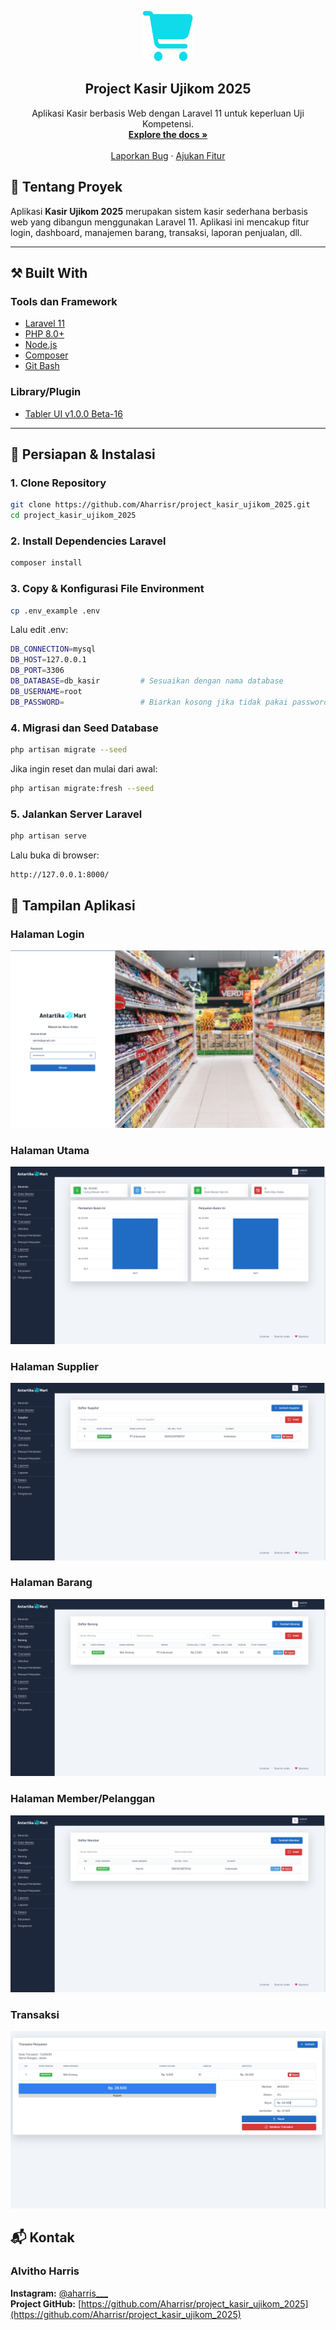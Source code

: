 <!-- PROJECT LOGO -->
<p align="center">
  <a href="https://github.com/Aharrisr/project_kasir_ujikom_2025">
    <img src="public/github-assets/logo.png" alt="Logo" width="80" height="80">
  </a>
</p>

<h2 align="center">Project Kasir Ujikom 2025</h2>

<p align="center">
  Aplikasi Kasir berbasis Web dengan Laravel 11 untuk keperluan Uji Kompetensi.
  <br />
  <a href="https://github.com/Aharrisr/project_kasir_ujikom_2025"><strong>Explore the docs »</strong></a>
  <br />
  <br />
  <a href="https://github.com/Aharrisr/project_kasir_ujikom_2025/issues">Laporkan Bug</a>
  ·
  <a href="https://github.com/Aharrisr/project_kasir_ujikom_2025/issues">Ajukan Fitur</a>
</p>

## 📝 Tentang Proyek

Aplikasi **Kasir Ujikom 2025** merupakan sistem kasir sederhana berbasis web yang dibangun menggunakan Laravel 11. Aplikasi ini mencakup fitur login, dashboard, manajemen barang, transaksi, laporan penjualan, dll.

---

## ⚒️ Built With

### Tools dan Framework

-   [Laravel 11](https://laravel.com)
-   [PHP 8.0+](https://php.net)
-   [Node.js](https://nodejs.org/)
-   [Composer](https://getcomposer.org/)
-   [Git Bash](https://git-scm.com/)

### Library/Plugin

-   [Tabler UI v1.0.0 Beta-16](https://github.com/tabler/tabler)

---

## 🚀 Persiapan & Instalasi

### 1. Clone Repository

```bash
git clone https://github.com/Aharrisr/project_kasir_ujikom_2025.git
cd project_kasir_ujikom_2025
```

### 2. Install Dependencies Laravel

```bash
composer install
```

### 3. Copy & Konfigurasi File Environment

```bash
cp .env_example .env
```

Lalu edit .env:

```bash
DB_CONNECTION=mysql
DB_HOST=127.0.0.1
DB_PORT=3306
DB_DATABASE=db_kasir         # Sesuaikan dengan nama database
DB_USERNAME=root
DB_PASSWORD=                 # Biarkan kosong jika tidak pakai password
```

### 4. Migrasi dan Seed Database

```bash
php artisan migrate --seed
```

Jika ingin reset dan mulai dari awal:

```bash
php artisan migrate:fresh --seed
```

### 5. Jalankan Server Laravel

```bash
php artisan serve
```

Lalu buka di browser:

```bash
http://127.0.0.1:8000/
```

## 📸 Tampilan Aplikasi

### Halaman Login

[![Product Name Screen Shot](public/github-assets/login.png)](https://github.com/Aharrisr/project_kasir_ujikom_2025.git)

### Halaman Utama

[![Product Name Screen Shot](public/github-assets/dashboard.png)](https://github.com/Aharrisr/project_kasir_ujikom_2025.git)

### Halaman Supplier

[![Product Name Screen Shot](public/github-assets/supplier.png)](https://github.com/Aharrisr/project_kasir_ujikom_2025.git)

### Halaman Barang

[![Product Name Screen Shot](public/github-assets/produk.png)](https://github.com/Aharrisr/project_kasir_ujikom_2025.git)

### Halaman Member/Pelanggan

[![Product Name Screen Shot](public/github-assets/member.png)](https://github.com/Aharrisr/project_kasir_ujikom_2025.git)

### Transaksi

[![Product Name Screen Shot](public/github-assets/transaksi.png)](https://github.com/Aharrisr/project_kasir_ujikom_2025.git)

## 📬 Kontak

### Alvitho Harris

**Instagram:** [@aharris___](https://www.instagram.com/aharris___)  
**Project GitHub:** [https://github.com/Aharrisr/project_kasir_ujikom_2025](https://github.com/Aharrisr/project_kasir_ujikom_2025)



